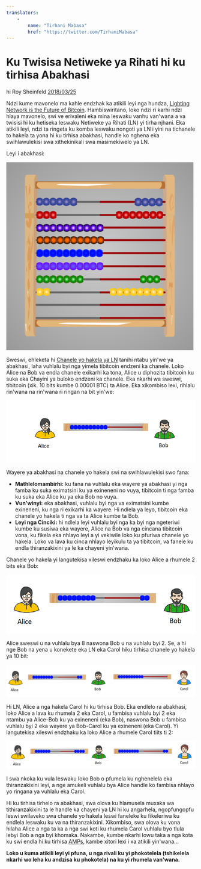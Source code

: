 ```yaml
---
translators: 
    - 
        name: "Tirhani Mabasa"
        href: "https://twitter.com/TirhaniMabasa"
---
```

# Ku Twisisa Netiweke ya Rihati hi ku tirhisa Abakhasi

hi Roy Sheinfeld [2018/03/25](https://medium.com/breez-technology/understanding-lightning-network-using-an-abacus-daad8dc4cf4bs)

<LanguageDropdown/>


Ndzi kume mavonelo ma kahle endzhak ka atikili leyi nga hundza, [Lighting Network is the Future of Bitcoin](https://medium.com/@kingonly/the-future-of-bitcoin-3187aefe2746). Hambiswiritano, loko ndzi ri karhi ndzi hlaya mavonelo, swi ve erivaleni eka mina leswaku vanhu van'wana a va twisisi hi ku hetiseka leswaku Netiweke ya Rihati (LN) yi tirha njhani. Eka atikili leyi, ndzi ta ringeta ku komba leswaku nongoti ya LN i yini na tichanele to hakela ta yona hi ku tirhisa abakhasi, handle ko nghena eka swihlawulekisi swa xithekinikali swa masimekiwelo ya LN.

Leyi i abakhasi:

![](./abacus.png)

Sweswi, ehleketa hi [Chanele yo hakela ya LN](https://cointelegraph.com/explained/lightning-network-explained#block-5) tanihi ntabu yin'we ya abakhasi, laha vuhlalu byi nga yimela tibitcoin endzeni ka chanele. Loko Alice na Bob va endla chanele exikarhi ka tona, Alice u diphozita tibitcoin ku suka eka Chayini ya buloko endzeni ka chanele. Eka nkarhi wa sweswi, tibitcoin (xik. 10 bits kumbe 0.00001 BTC) ta Alice. Eka xikombiso lexi, rihlalu rin'wana na rin'wana ri ringan na bit yin'we:

![](./alice-bob-1.png)

Wayere ya abakhasi na chanele yo hakela swi na swihlawulekisi swo fana:

- **Mathlelomambirhi:** ku fana na vuhlalu eka wayere ya abakhasi yi nga famba ku suka eximatsini ku ya exineneni no vuya, tibitcoin ti nga famba ku suka eka Alice ku ya eka Bob no vuya.
- **Vun'winyi:** eka abakhasi, vuhlalu byi nga va eximatsini kumbe exineneni, ku nga ri exikarhi ka wayere. Hi ndlela ya leyo, tibitcoin eka chanele yo hakela ti nga va ta Alice kumbe ta Bob.
- **Leyi nga Cinciki:** hi ndlela leyi vuhlalu byi nga ka byi nga ngeteriwi kumbe ku susiwa eka wayere, Alice na Bob va nga cincana tibitcoin vona, ku fikela eka nhlayo leyi a yi vekiwile loko ku pfuriwa chanele yo hakela. Loko va lava ku cinca nhlayo leyikulu ta ya tibitcoin, va fanele ku endla thiranzakixini ya le ka chayeni yin'wana.

Chanele yo hakela yi langutekisa xileswi endzhaku ka loko Alice a rhumele 2 bits eka Bob:

![](./alice-bob-2.png)

Alice sweswi u na vuhlalu bya 8 naswona Bob u na vuhlalu byi 2. Se, a hi nge Bob na yena u konekete eka LN eka Carol hiku tirhisa chanele yo hakela ya 10 bit:

![](./alice-bob-carol-1.png)

Hi LN, Alice a nga hakela Carol hi ku tirhisa Bob. Eka endlelo ra abakhasi, loko Alice a lava ku rhumela 2 eka Carol, u fambisa vuhlalu byi 2 eka ntambu ya Alice-Bob ku ya exineneni (eka Bob), naswona Bob u fambisa vuhlalu byi 2 eka wayere ya Bob-Carol ku ya exineneni (eka Carol). Yi langutekisa xileswi endzhaku ka loko Alice a rhumele Carol tiits ti 2:

![](./alice-bob-carol-2.png)

I swa nkoka ku vula leswaku loko Bob o pfumela ku nghenelela eka thiranzakixini leyi, a nge amukeli vuhlalu bya Alice handle ko fambisa nhlayo yo ringana ya vuhlalu eka Carol.

Hi ku tirhisa tirhelo ra abakhasi, swa olova ku hlamusela muxaka wa tithiranzakixini ta le handle ka chayeni ya LN hi ku angarhela, ngopfungopfu leswi swilaveko swa chanele yo hakela leswi faneleke ku fikeleriwa ku endlela leswaku ku va na thiranzakixini. Xikombiso, swa olova ku vona hilaha Alice a nga ta ka a nga swi koti ku rhumela Carol vuhlalu byo tlula lebyi Bob a nga byi khomaka. Nakambe, kumbe nkarhi lowu taka a nga kota ku swi endla hi ku tirhisa [AMPs](https://bitcoinist.com/atomic-multi-path-help-bitcoin-become-formidable-payment-instrument/), kambe xitori lexi i xa atikili yin'wana…

**Loko u kuma atikili leyi yi pfuna, u nga rivali ku yi phokotelela (tshikelela nkarhi wo leha ku andzisa ku phokotela) na ku yi rhumela van'wana.**